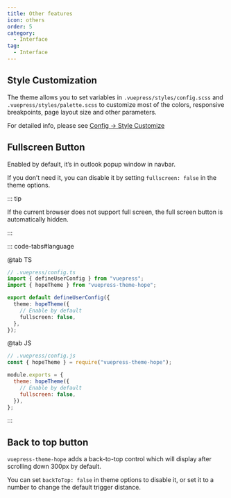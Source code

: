 ```yaml
---
title: Other features
icon: others
order: 5
category:
  - Interface
tag:
  - Interface
---
```


## Style Customization

The theme allows you to set variables in `.vuepress/styles/config.scss` and `.vuepress/styles/palette.scss` to customize most of the colors, responsive breakpoints, page layout size and other parameters.

For detailed info, please see [Config → Style Customize](../../config/style.md)

## Fullscreen Button

Enabled by default, it’s in outlook popup window in navbar.

If you don’t need it, you can disable it by setting `fullscreen: false` in the theme options.

::: tip

If the current browser does not support full screen, the full screen button is automatically hidden.

:::

::: code-tabs#language

@tab TS

```ts {8}
// .vuepress/config.ts
import { defineUserConfig } from "vuepress";
import { hopeTheme } from "vuepress-theme-hope";

export default defineUserConfig({
  theme: hopeTheme({
    // Enable by default
    fullscreen: false,
  },
});
```

@tab JS

```js {7}
// .vuepress/config.js
const { hopeTheme } = require("vuepress-theme-hope");

module.exports = {
  theme: hopeTheme({
    // Enable by default
    fullscreen: false,
  }),
};
```

:::

## Back to top button

`vuepress-theme-hope` adds a back-to-top control which will display after scrolling down 300px by default.

You can set `backToTop: false` in theme options to disable it, or set it to a number to change the default trigger distance.
